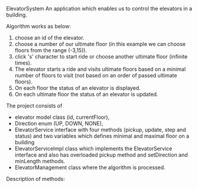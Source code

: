 ElevatorSystem
An application which enables us to control the elevators in a building.

Algorithm works as below:
1. choose an id of the elevator.
2. choose a number of our ultimate floor (in this example we can choose floors from the range (-3,15)).
3. click 's' character to start ride or choose another ultimate floor (infinite times).
4. The elevator starts a ride and visits ultimate floors based on a minimal number of floors to visit (not based on an order of passed ultimate floors).
5. On each floor the status of an elevator is displayed.
6. On each ultimate floor the status of an elevator is updated.


The project consists of 
- elevator model class (id, currentFloor),
- Direction enum (UP, DOWN, NONE),
- ElevatorService interface with four methods (pickup, update, step and status) and two variables which defines minimal and maximal floor on a building
- ElevatorServiceImpl class which implements the ElevatorService interface and also has overloaded pickup method and setDirection and minLength methods.
- ElevatorManagement class where the algorithm is processed.

Description of methods:
